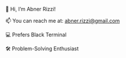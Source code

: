 👋 Hi, I’m Abner Rizzi!

📫 You can reach me at: abner.rizzi@gmail.com

💻 Prefers Black Terminal

🛠️ Problem-Solving Enthusiast

<!---
- 👋 Hi, I’m @abnerrizzi
- 📫 How to reach me ... abner dot rizzi at gmail dot com
- Prefers black terminal than colored windows;
- There is many ways to solve a single issue


abnerrizzi/abnerrizzi is a ✨ special ✨ repository because its `README.md` (this file) appears on your GitHub profile.
You can click the Preview link to take a look at your changes.
--->
